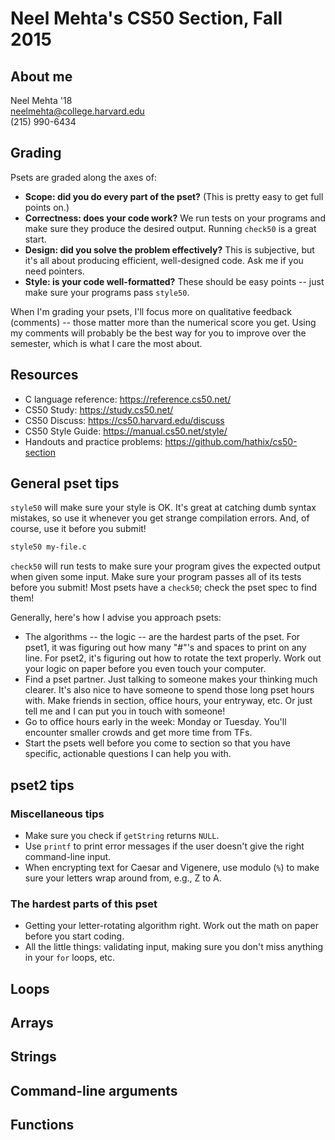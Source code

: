 # Neel Mehta's CS50 Section, Fall 2015

## About me
Neel Mehta '18  
neelmehta@college.harvard.edu  
(215) 990-6434  


## Grading

Psets are graded along the axes of:

* **Scope: did you do every part of the pset?** (This is pretty easy to get full points on.)
* **Correctness: does your code work?** We run tests on your programs and make sure they produce the desired output. Running `check50` is a great start.
* **Design: did you solve the problem effectively?** This is subjective, but it's all about producing efficient, well-designed code. Ask me if you need pointers.
* **Style: is your code well-formatted?** These should be easy points -- just make sure your programs pass `style50`.

When I'm grading your psets, I'll focus more on qualitative feedback (comments) -- those matter more than the numerical score you get. Using my comments will probably be the best way for you to improve over the semester, which is what I care the most about.

## Resources
* C language reference: <https://reference.cs50.net/>
* CS50 Study: <https://study.cs50.net/>
* CS50 Discuss: <https://cs50.harvard.edu/discuss>
* CS50 Style Guide: <https://manual.cs50.net/style/>
* Handouts and practice problems: <https://github.com/hathix/cs50-section>

## General pset tips
`style50` will make sure your style is OK. It's great at catching dumb syntax mistakes, so use it whenever you get strange compilation errors. And, of course, use it before you submit!

```sh
style50 my-file.c
```

`check50` will run tests to make sure your program gives the expected output when given some input. Make sure your program passes all of its tests before you submit! Most psets have a `check50`; check the pset spec to find them!

Generally, here's how I advise you approach psets:

* The algorithms -- the logic -- are the hardest parts of the pset. For pset1, it was figuring out how many "#"'s and spaces to print on any line. For pset2, it's figuring out how to rotate the text properly. Work out your logic on paper before you even touch your computer.
* Find a pset partner. Just talking to someone makes your thinking much clearer. It's also nice to have someone to spend those long pset hours with. Make friends in section, office hours, your entryway, etc. Or just tell me and I can put you in touch with someone!
* Go to office hours early in the week: Monday or Tuesday. You'll encounter smaller crowds and get more time from TFs.
* Start the psets well before you come to section so that you have specific, actionable questions I can help you with.

## pset2 tips

### Miscellaneous tips

* Make sure you check if `getString` returns `NULL`.
* Use `printf` to print error messages if the user doesn't give the right command-line input.
* When encrypting text for Caesar and Vigenere, use modulo (`%`) to make sure your letters wrap around from, e.g., Z to A.

### The hardest parts of this pset

* Getting your letter-rotating algorithm right. Work out the math on paper before you start coding.
* All the little things: validating input, making sure you don't miss anything in your `for` loops, etc.

## Loops

## Arrays

## Strings

## Command-line arguments

## Functions
